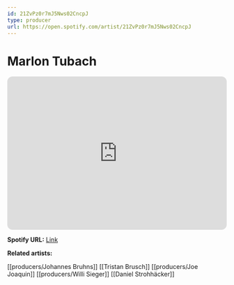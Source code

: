```yaml
---
id: 21ZvPz0r7mJ5Nws02CncpJ
type: producer
url: https://open.spotify.com/artist/21ZvPz0r7mJ5Nws02CncpJ
---
```

# Marlon Tubach

<iframe style="border-radius:12px" src="https://open.spotify.com/embed/artist/21ZvPz0r7mJ5Nws02CncpJ" width="100%" height="352" frameBorder="0" allowfullscreen="" allow="autoplay; clipboard-write; encrypted-media; fullscreen; picture-in-picture" loading="lazy"></iframe>

**Spotify URL:** [Link](https://open.spotify.com/artist/21ZvPz0r7mJ5Nws02CncpJ)

**Related artists:**

[[producers/Johannes Bruhns]]
[[Tristan Brusch]]
[[producers/Joe Joaquin]]
[[producers/Willi Sieger]]
[[Daniel Strohhäcker]]
